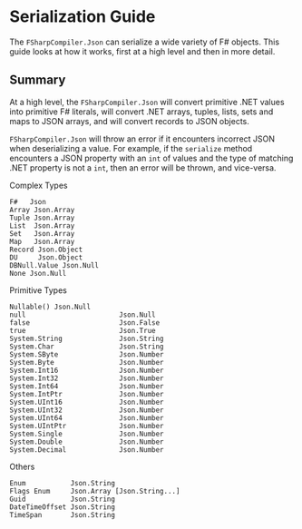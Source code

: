 # Serialization Guide

The `FSharpCompiler.Json` can serialize a wide variety of F# objects. This guide looks at how it works, first at a high level and then in more detail.

## Summary

At a high level, the `FSharpCompiler.Json` will convert primitive .NET values into primitive F# literals, will convert .NET arrays, tuples, lists, sets and maps to JSON arrays, and will convert records to JSON objects.

`FSharpCompiler.Json` will throw an error if it encounters incorrect JSON when deserializing a value. For example, if the `serialize` method encounters a JSON property with an `int` of values and the type of matching .NET property is not a `int`, then an error will be thrown, and vice-versa.

Complex Types

```F#
F#   Json
Array Json.Array
Tuple Json.Array
List  Json.Array
Set   Json.Array
Map   Json.Array
Record Json.Object
DU     Json.Object
DBNull.Value Json.Null
None Json.Null
```

Primitive Types

```F#
Nullable() Json.Null
null                       Json.Null
false                      Json.False
true                       Json.True
System.String              Json.String
System.Char                Json.String
System.SByte               Json.Number
System.Byte                Json.Number
System.Int16               Json.Number
System.Int32               Json.Number
System.Int64               Json.Number
System.IntPtr              Json.Number
System.UInt16              Json.Number
System.UInt32              Json.Number
System.UInt64              Json.Number
System.UIntPtr             Json.Number
System.Single              Json.Number
System.Double              Json.Number
System.Decimal             Json.Number

```

Others

```F#
Enum           Json.String
Flags Enum     Json.Array [Json.String...]
Guid           Json.String
DateTimeOffset Json.String
TimeSpan       Json.String
```

